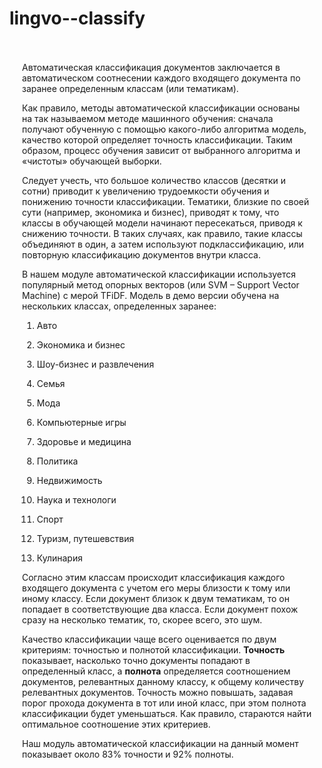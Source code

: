 # lingvo--classify

<!-- <a target="_blank" href="http://cls.apphb.com/index.html">[ live demo ]</a> -->

<div style="padding: 20px">
                        <p>
                        Автоматическая классификация документов заключается в автоматическом соотнесении каждого входящего документа 
						по заранее определенным классам (или тематикам).
                        </p>
                        <p>
                        Как правило, методы автоматической классификации основаны на так называемом методе машинного обучения: 
						сначала получают обученную с помощью какого-либо алгоритма модель, качество которой определяет точность 
						классификации. Таким образом, процесс обучения зависит от выбранного алгоритма и «чистоты» обучающей выборки.
                        </p>
                        <p>
                        Следует учесть, что большое количество классов (десятки и сотни) приводит к увеличению трудоемкости обучения и 
						понижению точности классификации. Тематики, близкие по своей сути (например, экономика и бизнес), 
						приводят к тому, что классы в обучающей модели начинают пересекаться, приводя к снижению точности. 
						В таких случаях, как правило, такие классы объединяют в один, а затем используют подклассификацию,
						или повторную классификацию документов внутри класса.
                        </p>
                        <p>
                        В нашем модуле автоматической классификации используется популярный метод опорных векторов (или SVM – Support Vector Machine)
						с мерой TFiDF.  Модель в демо версии обучена на нескольких классах, определенных заранее:
                        <ol>
                            <li><p>Авто</p></li>
                            <li><p>Экономика и бизнес</p></li>
                            <li><p>Шоу-бизнес и развлечения</p></li>
                            <li><p>Семья</p></li>
                            <li><p>Мода</p></li>
                            <li><p>Компьютерные игры</p></li>
                            <li><p>Здоровье и медицина</p></li>
                            <li><p>Политика</p></li>
                            <li><p>Недвижимость</p></li>
                            <li><p>Наука и технологи</p></li>
                            <li><p>Спорт</p></li>
                            <li><p>Туризм, путешевствия</p></li>
                            <li><p>Кулинария</p></li>
                        </ol>
						</p>
                        <p>
						Согласно этим классам происходит классификация каждого входящего документа с учетом его меры близости 
						к тому или иному классу. Если документ близок к двум тематикам, то он попадает в соответствующие два класса. 
						Если документ похож сразу на несколько тематик, то, скорее всего, это шум.
                        </p>
                        <p>
                        Качество классификации чаще всего оценивается по двум критериям: точностью и полнотой классификации. 
						<b>Точность</b> показывает, насколько точно документы попадают в определенный класс, 
						а <b>полнота</b> определяется соотношением документов, релевантных данному классу, 
						к общему количеству релевантных документов. Точность можно повышать, задавая порог прохода документа 
						в тот или иной класс, при этом полнота классификации будет уменьшаться. Как правило, 
						стараются найти оптимальное соотношение этих критериев.
                        </p>
                        <p>
                        Наш модуль автоматической классификации на данный момент показывает около 83% точности и 92% полноты.
                        </p>
                        <br/>
                    </div>
